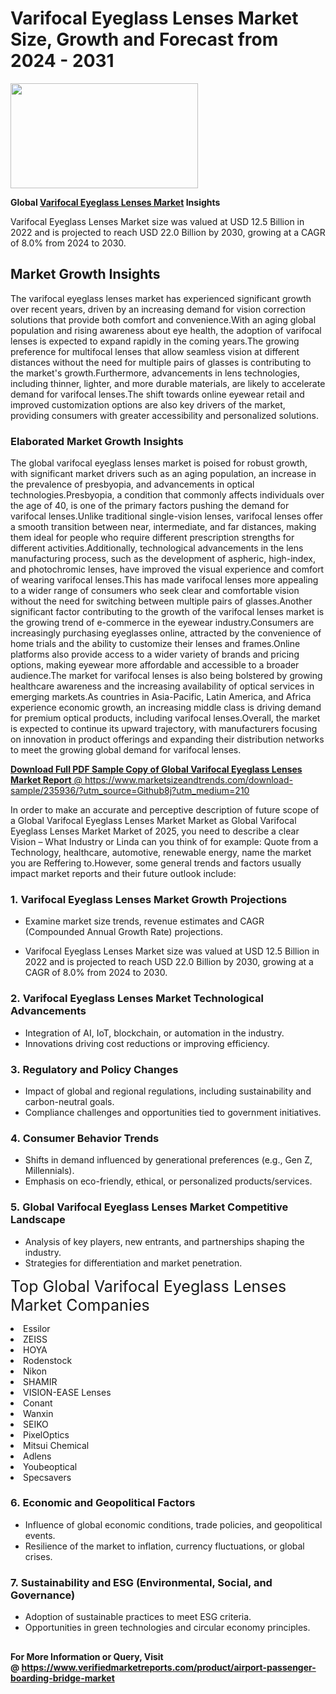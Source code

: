 <H1>Varifocal Eyeglass Lenses Market Size, Growth and Forecast from 2024 - 2031</H1><img class="aligncenter size-medium wp-image-584254" src="https://thirdeyenews.in/wp-content/uploads/2024/09/Global-Market-Research-300x168.jpeg" alt="" width="300" height="168" /><p><strong>Global&nbsp;<a href="https://www.marketsizeandtrends.com/download-sample/235936/?utm_source=Github8j?utm_medium=210">Varifocal Eyeglass Lenses Market</a> Insights</strong></p><p>Varifocal Eyeglass Lenses Market size was valued at USD 12.5 Billion in 2022 and is projected to reach USD 22.0 Billion by 2030, growing at a CAGR of 8.0% from 2024 to 2030.</p><p><h2>Market Growth Insights</h2> <p>The varifocal eyeglass lenses market has experienced significant growth over recent years, driven by an increasing demand for vision correction solutions that provide both comfort and convenience.With an aging global population and rising awareness about eye health, the adoption of varifocal lenses is expected to expand rapidly in the coming years.The growing preference for multifocal lenses that allow seamless vision at different distances without the need for multiple pairs of glasses is contributing to the market's growth.Furthermore, advancements in lens technologies, including thinner, lighter, and more durable materials, are likely to accelerate demand for varifocal lenses.The shift towards online eyewear retail and improved customization options are also key drivers of the market, providing consumers with greater accessibility and personalized solutions.</p> <p><a href="download-sample-link"></a></p> <h3>Elaborated Market Growth Insights</h3> <p>The global varifocal eyeglass lenses market is poised for robust growth, with significant market drivers such as an aging population, an increase in the prevalence of presbyopia, and advancements in optical technologies.Presbyopia, a condition that commonly affects individuals over the age of 40, is one of the primary factors pushing the demand for varifocal lenses.Unlike traditional single-vision lenses, varifocal lenses offer a smooth transition between near, intermediate, and far distances, making them ideal for people who require different prescription strengths for different activities.Additionally, technological advancements in the lens manufacturing process, such as the development of aspheric, high-index, and photochromic lenses, have improved the visual experience and comfort of wearing varifocal lenses.This has made varifocal lenses more appealing to a wider range of consumers who seek clear and comfortable vision without the need for switching between multiple pairs of glasses.Another significant factor contributing to the growth of the varifocal lenses market is the growing trend of e-commerce in the eyewear industry.Consumers are increasingly purchasing eyeglasses online, attracted by the convenience of home trials and the ability to customize their lenses and frames.Online platforms also provide access to a wider variety of brands and pricing options, making eyewear more affordable and accessible to a broader audience.The market for varifocal lenses is also being bolstered by growing healthcare awareness and the increasing availability of optical services in emerging markets.As countries in Asia-Pacific, Latin America, and Africa experience economic growth, an increasing middle class is driving demand for premium optical products, including varifocal lenses.Overall, the market is expected to continue its upward trajectory, with manufacturers focusing on innovation in product offerings and expanding their distribution networks to meet the growing global demand for varifocal lenses.</p> <p><a href="get-more-link"></p><p><span class=""><strong>Download Full PDF Sample Copy of Global Varifocal Eyeglass Lenses Market Report</strong> @ <a href="https://www.marketsizeandtrends.com/download-sample/235936/?utm_source=Github8j?utm_medium=210" target="_blank">https://www.marketsizeandtrends.com/download-sample/235936/?utm_source=Github8j?utm_medium=210</a></span></p><p>In order to make an accurate and perceptive description of future scope of a Global&nbsp;Varifocal Eyeglass Lenses Market Market as Global&nbsp;Varifocal Eyeglass Lenses Market Market of 2025, you need to describe a clear Vision &ndash; What Industry or Linda can you think of for example: Quote from a Technology, healthcare, automotive, renewable energy, name the market you are Reffering to.However, some general trends and factors usually impact market reports and their future outlook include:</p><h3>1.&nbsp;<strong>Varifocal Eyeglass Lenses Market Growth Projections</strong></h3><ul><li>Examine market size trends, revenue estimates and CAGR (Compounded Annual Growth Rate) projections.</li><li><p>Varifocal Eyeglass Lenses Market size was valued at USD 12.5 Billion in 2022 and is projected to reach USD 22.0 Billion by 2030, growing at a CAGR of 8.0% from 2024 to 2030.</p></li></ul><h3>2.&nbsp;<strong>Varifocal Eyeglass Lenses Market Technological Advancements</strong></h3><ul><li>Integration of AI, IoT, blockchain, or automation in the industry.</li><li>Innovations driving cost reductions or improving efficiency.</li></ul><h3>3.&nbsp;<strong>Regulatory and Policy Changes</strong></h3><ul><li>Impact of global and regional regulations, including sustainability and carbon-neutral goals.</li><li>Compliance challenges and opportunities tied to government initiatives.</li></ul><h3>4.&nbsp;<strong>Consumer Behavior Trends</strong></h3><ul><li>Shifts in demand influenced by generational preferences (e.g., Gen Z, Millennials).</li><li>Emphasis on eco-friendly, ethical, or personalized products/services.</li></ul><h3>5.&nbsp;<strong>Global Varifocal Eyeglass Lenses Market Competitive Landscape</strong></h3><ul><li>Analysis of key players, new entrants, and partnerships shaping the industry.</li><li>Strategies for differentiation and market penetration.</li></ul><p data-pm-slice="1 1 []"><span style="color: inherit; font-family: inherit; font-size: 25px;">Top Global Varifocal Eyeglass Lenses Market Companies</span></p><div class="" data-test-id=""><p><li>Essilor</li><li> ZEISS</li><li> HOYA</li><li> Rodenstock</li><li> Nikon</li><li> SHAMIR</li><li> VISION-EASE Lenses</li><li> Conant</li><li> Wanxin</li><li> SEIKO</li><li> PixelOptics</li><li> Mitsui Chemical</li><li> Adlens</li><li> Youbeoptical</li><li> Specsavers</li></p></div><h3>6.&nbsp;<strong>Economic and Geopolitical Factors</strong></h3><ul><li>Influence of global economic conditions, trade policies, and geopolitical events.</li><li>Resilience of the market to inflation, currency fluctuations, or global crises.</li></ul><h3>7.&nbsp;<strong>Sustainability and ESG (Environmental, Social, and Governance)</strong></h3><ul><li>Adoption of sustainable practices to meet ESG criteria.</li><li>Opportunities in green technologies and circular economy principles.</li></ul><h2><strong style="font-size: 14px;">For More Information or Query, Visit @&nbsp;</strong><a style="background-color: #ffffff; font-size: 14px;" href="https://www.marketsizeandtrends.com/report/varifocal-eyeglass-lenses-market/" target="_blank">https://www.verifiedmarketreports.com/product/airport-passenger-boarding-bridge-market</a></h2>